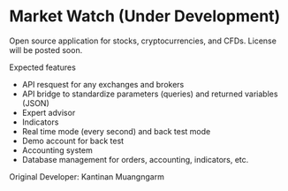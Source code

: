 # Market Watch (Under Development)

Open source application for stocks, cryptocurrencies, and CFDs.
License will be posted soon.

Expected features
- API resquest for any exchanges and brokers
- API bridge to standardize parameters (queries) and returned variables (JSON)
- Expert advisor
- Indicators
- Real time mode (every second) and back test mode
- Demo account for back test
- Accounting system
- Database management for orders, accounting, indicators, etc.

Original Developer: Kantinan Muangngarm

